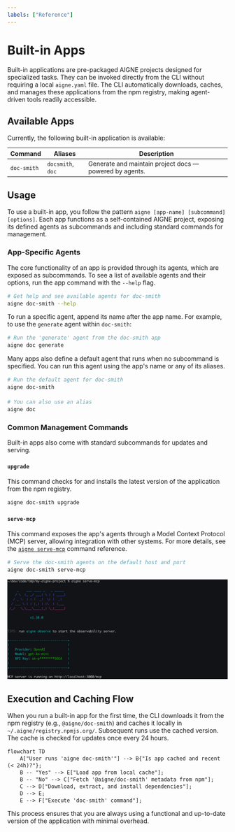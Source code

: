 ```yaml
---
labels: ["Reference"]
---
```


# Built-in Apps

Built-in applications are pre-packaged AIGNE projects designed for specialized tasks. They can be invoked directly from the CLI without requiring a local `aigne.yaml` file. The CLI automatically downloads, caches, and manages these applications from the npm registry, making agent-driven tools readily accessible.

## Available Apps

Currently, the following built-in application is available:

| Command     | Aliases           | Description                                               |
|-------------|-------------------|-----------------------------------------------------------|
| `doc-smith` | `docsmith`, `doc` | Generate and maintain project docs — powered by agents.   |

## Usage

To use a built-in app, you follow the pattern `aigne [app-name] [subcommand] [options]`. Each app functions as a self-contained AIGNE project, exposing its defined agents as subcommands and including standard commands for management.

### App-Specific Agents

The core functionality of an app is provided through its agents, which are exposed as subcommands. To see a list of available agents and their options, run the app command with the `--help` flag.

```bash
# Get help and see available agents for doc-smith
aigne doc-smith --help
```

To run a specific agent, append its name after the app name. For example, to use the `generate` agent within `doc-smith`:

```bash
# Run the 'generate' agent from the doc-smith app
aigne doc generate
```

Many apps also define a default agent that runs when no subcommand is specified. You can run this agent using the app's name or any of its aliases.

```bash
# Run the default agent for doc-smith
aigne doc-smith

# You can also use an alias
aigne doc
```

### Common Management Commands

Built-in apps also come with standard subcommands for updates and serving.

#### `upgrade`

This command checks for and installs the latest version of the application from the npm registry.

```bash
aigne doc-smith upgrade
```

#### `serve-mcp`

This command exposes the app's agents through a Model Context Protocol (MCP) server, allowing integration with other systems. For more details, see the [`aigne serve-mcp`](./command-reference-serve-mcp.md) command reference.

```bash
# Serve the doc-smith agents on the default host and port
aigne doc-smith serve-mcp
```

![Running an MCP server for a built-in app](../assets/run-mcp-service.png)

## Execution and Caching Flow

When you run a built-in app for the first time, the CLI downloads it from the npm registry (e.g., `@aigne/doc-smith`) and caches it locally in `~/.aigne/registry.npmjs.org/`. Subsequent runs use the cached version. The cache is checked for updates once every 24 hours.

```mermaid
flowchart TD
    A["User runs 'aigne doc-smith'"] --> B{"Is app cached and recent (< 24h)?"};
    B -- "Yes" --> E["Load app from local cache"];
    B -- "No" --> C["Fetch '@aigne/doc-smith' metadata from npm"];
    C --> D["Download, extract, and install dependencies"];
    D --> E;
    E --> F["Execute 'doc-smith' command"];
```

This process ensures that you are always using a functional and up-to-date version of the application with minimal overhead.